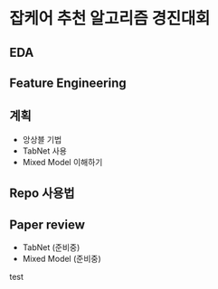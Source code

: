 # 잡케어 추천 알고리즘 경진대회

## EDA

## Feature Engineering

## 계획

- 앙상블 기법
- TabNet 사용
- Mixed Model 이해하기

## Repo 사용법

## Paper review

- TabNet (준비중)
- Mixed Model (준비중)

test